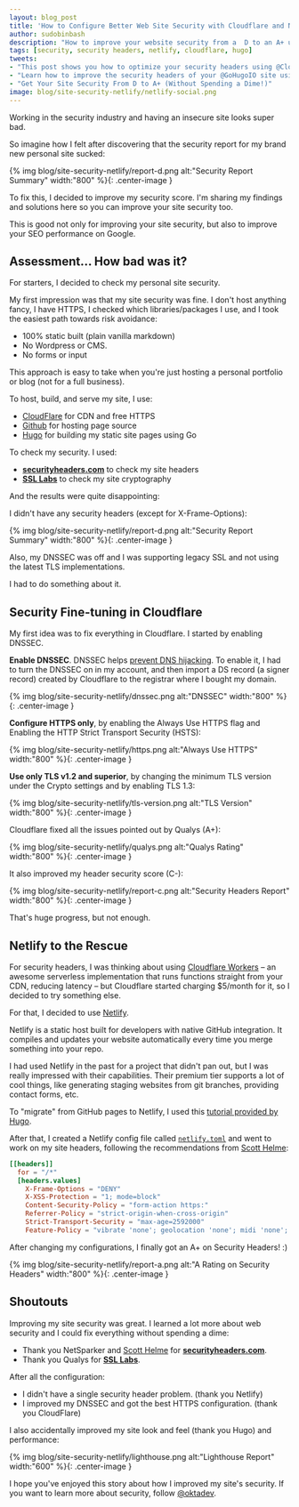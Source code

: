 ```yaml
---
layout: blog_post
title: 'How to Configure Better Web Site Security with Cloudflare and Netlify'
author: sudobinbash
description: "How to improve your website security from a  D to an A+ using Cloudflare and Netlify. The best part? You don't have to spend a dime!"
tags: [security, security headers, netlify, cloudflare, hugo]
tweets:
- "This post shows you how to optimize your security headers using @Cloudflare and @Netlify. Go from D to A+ today with these handy instructions!"
- "Learn how to improve the security headers of your @GoHugoIO site using @Cloudflare and @Netlify."
- "Get Your Site Security From D to A+ (Without Spending a Dime!)"
image: blog/site-security-netlify/netlify-social.png
---
```


Working in the security industry and having an insecure site looks super bad. 

So imagine how I felt after discovering that the security report for my brand new personal site sucked:

{% img blog/site-security-netlify/report-d.png alt:"Security Report Summary" width:"800" %}{: .center-image }

To fix this, I decided to improve my security score. I'm sharing my findings and solutions here so you can improve your site security too.

This is good not only for improving your site security, but also to improve your SEO performance on Google.

## Assessment... How bad was it?

For starters, I decided to check my personal site security.

My first impression was that my site security was fine. I don't host anything fancy, I have HTTPS, I checked which libraries/packages I use, and I took the easiest path towards risk avoidance:

- 100% static built (plain vanilla markdown)
- No Wordpress or CMS.
- No forms or input

This approach is easy to take when you're just hosting a personal portfolio or blog (not for a full business).

To host, build, and serve my site, I use:

- [CloudFlare](https://cloudflare.com) for CDN and free HTTPS
- [Github](https://github.com/sudobinbash/sudobinbash-site) for hosting page source
- [Hugo](https://gohugo.io/) for building my static site pages using Go

To check my security. I used:

- **[securityheaders.com](https://securityheaders.com)** to check my site headers
- **[SSL Labs](https://www.ssllabs.com/ssltest/)** to check my site cryptography

And the results were quite disappointing:

I didn't have any security headers (except for X-Frame-Options):

{% img blog/site-security-netlify/report-d.png alt:"Security Report Summary" width:"800" %}{: .center-image }

Also, my DNSSEC was off and I was supporting legacy SSL and not using the latest TLS implementations.

I had to do something about it.

## Security Fine-tuning in Cloudflare

My first idea was to fix everything in Cloudflare. I started by enabling DNSSEC.

**Enable DNSSEC**. DNSSEC helps [prevent DNS hijacking](https://www.icann.org/resources/pages/dnssec-qaa-2014-01-29-en). To enable it, I had to turn the DNSSEC on in my account, and then import a DS record (a signer record) created by Cloudflare to the registrar where I bought my domain.

{% img blog/site-security-netlify/dnssec.png alt:"DNSSEC" width:"800" %}{: .center-image }

**Configure HTTPS only**, by enabling the Always Use HTTPS flag and Enabling the HTTP Strict Transport Security (HSTS):

{% img blog/site-security-netlify/https.png alt:"Always Use HTTPS" width:"800" %}{: .center-image }

**Use only TLS v1.2 and superior**, by changing the minimum TLS version under the Crypto settings and by enabling TLS 1.3:

{% img blog/site-security-netlify/tls-version.png alt:"TLS Version" width:"800" %}{: .center-image }

Cloudflare fixed all the issues pointed out by Qualys (A+): 

{% img blog/site-security-netlify/qualys.png alt:"Qualys Rating" width:"800" %}{: .center-image }

It also improved my header security score (C-):

{% img blog/site-security-netlify/report-c.png alt:"Security Headers Report" width:"800" %}{: .center-image }

That's huge progress, but not enough.

## Netlify to the Rescue

For security headers, I was thinking about using [Cloudflare Workers](https://www.cloudflare.com/products/cloudflare-workers/) – an awesome serverless implementation that runs functions straight from your CDN, reducing latency – but Cloudflare started charging $5/month for it, so I decided to try something else.

For that, I decided to use [Netlify](https://netlify.com).

Netlify is a static host built for developers with native GitHub integration. It compiles and updates your website automatically every time you merge something into your repo.

I had used Netlify in the past for a project that didn't pan out, but I was really impressed with their capabilities. Their premium tier supports a lot of cool things, like generating staging websites from git branches, providing contact forms, etc.

To "migrate" from GitHub pages to Netlify, I used this [tutorial provided by Hugo](https://gohugo.io/hosting-and-deployment/hosting-on-netlify/).

After that, I created a Netlify config file called [`netlify.toml`](https://github.com/sudobinbash/sudobinbash-site/blob/master/netlify.toml) and went to work on my site headers, following the recommendations from [Scott Helme](https://scotthelme.co.uk/tag/security-headers/):

```toml
[[headers]]
  for = "/*"
  [headers.values]
    X-Frame-Options = "DENY"
    X-XSS-Protection = "1; mode=block"
    Content-Security-Policy = "form-action https:"
    Referrer-Policy = "strict-origin-when-cross-origin"
    Strict-Transport-Security = "max-age=2592000"
    Feature-Policy = "vibrate 'none'; geolocation 'none'; midi 'none'; notifications 'none'; push 'none'; sync-xhr 'none'; microphone 'none'; camera 'none'; magnetometer 'none'; gyroscope 'none'; speaker 'none'; vibrate 'none'; fullscreen 'none'; payment 'none'"
```

After changing my configurations, I finally got an A+ on Security Headers! :)

{% img blog/site-security-netlify/report-a.png alt:"A Rating on Security Headers" width:"800" %}{: .center-image }

## Shoutouts

Improving my site security was great. I learned a lot more about web security and I could fix everything without spending a dime:

- Thank you NetSparker and [Scott Helme](https://scotthelme.co.uk/tag/security-headers/) for **[securityheaders.com](https://securityheaders.com)**.
- Thank you Qualys for **[SSL Labs](https://www.ssllabs.com/ssltest/)**.

After all the configuration:

- I didn't have a single security header problem. (thank you Netlify)
- I improved my DNSSEC and got the best HTTPS configuration. (thank you CloudFlare)

I also accidentally improved my site look and feel (thank you Hugo) and performance:

{% img blog/site-security-netlify/lighthouse.png alt:"Lighthouse Report" width:"600" %}{: .center-image }

I hope you've enjoyed this story about how I improved my site's security. If you want to learn more about security, follow [@oktadev](https://twitter.com/oktadev).
